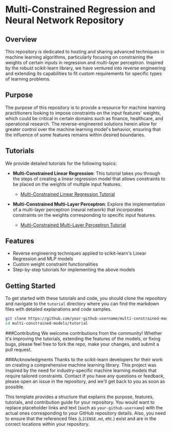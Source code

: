 # Multi-Constrained Regression and Neural Network Repository

## Overview

This repository is dedicated to hosting and sharing advanced techniques in machine learning algorithms, particularly focusing on constraining the weights of certain inputs in regression and multi-layer perceptron. Inspired by the robust scikit-learn library, we have ventured into reverse engineering and extending its capabilities to fit custom requirements for specific types of learning problems.

## Purpose

The purpose of this repository is to provide a resource for machine learning practitioners looking to impose constraints on the input features' weights, which could be critical in certain domains such as finance, healthcare, and operational research. The reverse-engineered solutions herein allow for greater control over the machine learning model's behavior, ensuring that the influence of some features remains within desired boundaries.

## Tutorials

We provide detailed tutorials for the following topics:

- **Multi-Constrained Linear Regression**: This tutorial takes you through the steps of creating a linear regression model that allows constraints to be placed on the weights of multiple input features.
  - [Multi-Constrained Linear Regression Tutorial](tutorial/MultiConstrainedLinearRegression.md)

- **Multi-Constrained Multi-Layer Perceptron**: Explore the implementation of a multi-layer perceptron (neural network) that incorporates constraints on the weights corresponding to specific input features.
  - [Multi-Constrained Multi-Layer Perceptron Tutorial](tutorial/MultiConstrainedMultiLayerPerceptron.md)

## Features

- Reverse engineering techniques applied to scikit-learn's Linear Regression and MLP models
- Custom weight constraint functionalities
- Step-by-step tutorials for implementing the above models

## Getting Started

To get started with these tutorials and code, you should clone the repository and navigate to the `tutorial` directory where you can find the markdown files with detailed explanations and code samples.

```bash
git clone https://github.com/your-github-username/multi-constrained-models.git
cd multi-constrained-models/tutorial
```
###Contributing
We welcome contributions from the community! Whether it's improving the tutorials, extending the features of the models, or fixing bugs, please feel free to fork the repo, make your changes, and submit a pull request.

###Acknowledgments
Thanks to the scikit-learn developers for their work on creating a comprehensive machine learning library.
This project was inspired by the need for industry-specific machine learning models that require tailored constraints.
Contact
If you have any questions or feedback, please open an issue in the repository, and we'll get back to you as soon as possible.

This template provides a structure that explains the purpose, features, tutorials, and contribution guide for your repository. You would want to replace placeholder links and text (such as `your-github-username`) with the actual ones corresponding to your GitHub repository details. Also, you need to ensure that the referenced files (`LICENSE.md`, etc.) exist and are in the correct locations within your repository.
